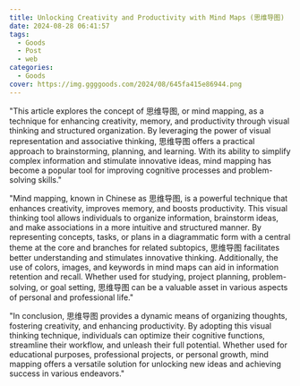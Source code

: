 ```yaml
---
title: Unlocking Creativity and Productivity with Mind Maps (思维导图)
date: 2024-08-28 06:41:57
tags:
  - Goods
  - Post
  - web
categories:
  - Goods
cover: https://img.ggggoods.com/2024/08/645fa415e86944.png
---
```


"This article explores the concept of 思维导图, or mind mapping, as a technique for enhancing creativity, memory, and productivity through visual thinking and structured organization. By leveraging the power of visual representation and associative thinking, 思维导图 offers a practical approach to brainstorming, planning, and learning. With its ability to simplify complex information and stimulate innovative ideas, mind mapping has become a popular tool for improving cognitive processes and problem-solving skills."

"Mind mapping, known in Chinese as 思维导图, is a powerful technique that enhances creativity, improves memory, and boosts productivity. This visual thinking tool allows individuals to organize information, brainstorm ideas, and make associations in a more intuitive and structured manner. By representing concepts, tasks, or plans in a diagrammatic form with a central theme at the core and branches for related subtopics, 思维导图 facilitates better understanding and stimulates innovative thinking. Additionally, the use of colors, images, and keywords in mind maps can aid in information retention and recall. Whether used for studying, project planning, problem-solving, or goal setting, 思维导图 can be a valuable asset in various aspects of personal and professional life."

"In conclusion, 思维导图 provides a dynamic means of organizing thoughts, fostering creativity, and enhancing productivity. By adopting this visual thinking technique, individuals can optimize their cognitive functions, streamline their workflow, and unleash their full potential. Whether used for educational purposes, professional projects, or personal growth, mind mapping offers a versatile solution for unlocking new ideas and achieving success in various endeavors."
